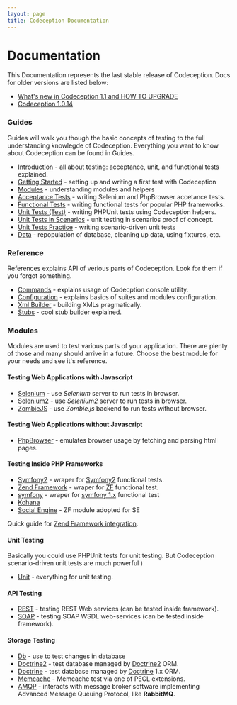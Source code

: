 ```yaml
---
layout: page
title: Codeception Documentation
---
```


# Documentation

This Documentation represents the last stable release of Codeception. 
Docs for older versions are listed below:

* [What's new in Codeception 1.1 and HOW TO UPGRADE](http://codeception.com/08-07-2012/major-codeception-update.html)
* [Codeception 1.0.14](https://github.com/Codeception/Codeception/tree/1.0.14/docs)

### Guides

Guides will walk you though the basic concepts of testing to the full understanding knowlegde of Codeception.
Everything you want to know about Codeception can be found in Guides.

* [Introduction](/docs/01-Introduction) - all about testing: acceptance, unit, and functional tests explained.
* [Getting Started](/docs/02-GettingStarted) - setting up and writing a first test with Codeception
* [Modules](/docs/03-Modules) - understanding modules and helpers
* [Acceptance Tests](/docs/04-AcceptanceTests) - writing Selenium and PhpBrowser accetance tests.
* [Functional Tests](/docs/05-FunctionalTests) - writing functional tests for popular PHP frameworks.
* [Unit Tests (Test)](/docs/06-UnitTests-TEST) - writing PHPUnit tests using Codeception helpers.
* [Unit Tests in Scenarios](/docs/07-UnitTestsScenarios) - unit testing in scenarios proof of concept.
* [Unit Tests Practice](/docs/08-UnitTests-CEST) - writing scenario-driven unit tests 
* [Data](/docs/09-Data) - repopulation of database, cleaning up data, using fixtures, etc.

### Reference

References explains API of verious parts of Codeception. Look for them if you forgot something.

* [Commands](/docs/reference/commands) - explains usage of Codecption console utility.
* [Configuration](/docs/reference/configuration) - explains basics of suites and modules configuration.
* [Xml Builder](/docs/reference/xmlbuilder) - building XMLs pragmatically.
* [Stubs](/docs/reference/stubs) - cool stub builder explained.

### Modules

Modules are used to test various parts of your application. There are plenty of those and many should arrive in a future. 
Choose the best module for your needs and see it's reference.

#### Testing Web Applications with Javascript

* [Selenium](/docs/modules/Selenium) - use *Selenium* server to run tests in browser.
* [Selenium2](/docs/modules/Selenium2)  - use *Selenium2* server to run tests in browser.
* [ZombieJS](/docs/modules/ZombieJS) - use *Zombie.js* backend to run tests without browser.

#### Testing Web Applications without Javascript

* [PhpBrowser](/docs/modules/PhpBrowser) - emulates browser usage by fetching and parsing html pages.

#### Testing Inside PHP Frameworks

* [Symfony2](/docs/modules/Symfony2) - wraper for [Symfony2](http://symfony.com) functional tests.
* [Zend Framework](/docs/modules/Zend) - wraper for [ZF](http://framework.zend.com) functional test.
* [symfony](/docs/modules/Symfony) - wraper for [symfony 1.x](http://symfony-project.org) functional test
* [Kohana](/docs/modules/Kohana) 
* [Social Engine](/docs/module/SocialEngine) - ZF module adopted for SE

Quick guide for [Zend Framework integration](http://codeception.com/01-27-2012/bdd-with-zend-framework.html).

#### Unit Testing

Basically you could use PHPUnit tests for unit testing. But Codeception scenario-driven unit tests are much powerful )

* [Unit](/docs/modules/Unit) - everything for unit testing.

#### API Testing

* [REST](/docs/modules/REST) - testing REST Web services (can be tested inside framework).
* [SOAP](/docs/modules/SOAP) - testing SOAP WSDL web-services (can be tested inside framework).

#### Storage Testing

* [Db](/docs/modules/Db) - use to test changes in database
* [Doctrine2](/docs/modules/Doctrine2) - test database managed by [Doctrine2](http://www.doctrine-project.org/) ORM.
* [Doctrine](docs/modules/Doctrine) - test database managed by [Doctrine](http://www.doctrine-project.org/) 1.x ORM.
* [Memcache](docs/modules/Memcache) - Memcache test via one of PECL extensions.
* [AMQP](docs/modules/AMQP) -  interacts with message broker software implementing Advanced Message Queuing Protocol, like **RabbitMQ**.

